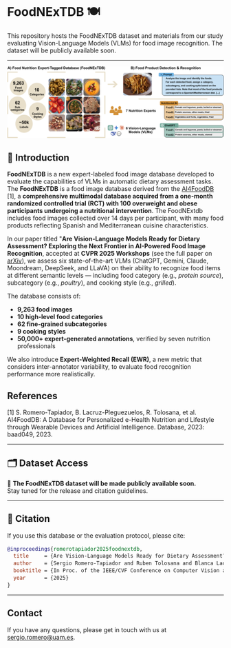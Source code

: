 
# FoodNExTDB 🍽️  

This repository hosts the FoodNExTDB dataset and materials from our study evaluating Vision-Language Models (VLMs) for food image recognition. The dataset will be publicly available soon.

---

![graphical-abstract](img/graphicalabstract.png)

## 📌 Introduction

**FoodNExTDB** is a new expert-labeled food image database developed to evaluate the capabilities of VLMs in automatic dietary assessment tasks. The **FoodNExTDB** is a food image database derived from the [AI4FoodDB](https://github.com/AI4Food/AI4FoodDB) [1], a **comprehensive multimodal database acquired from a one-month randomized controlled trial (RCT) with 100 overweight and obese participants undergoing a nutritional intervention**. The FoodNExtdb includes food images collected over 14 days per participant, with many food products reflecting Spanish and Mediterranean cuisine characteristics.

In our paper titled "**Are Vision-Language Models Ready for Dietary Assessment? Exploring the Next Frontier in AI-Powered Food Image Recognition**, accepted at **CVPR 2025 Workshops** (see the full paper on [arXiv](https://arxiv.org/abs/2504.06925)), we assess six state-of-the-art VLMs (ChatGPT, Gemini, Claude, Moondream, DeepSeek, and LLaVA) on their ability to recognize food items at different semantic levels — including food category (e.g., *protein source*), subcategory (e.g., *poultry*), and cooking style (e.g., *grilled*).

The database consists of:

- **9,263 food images**  
- **10 high-level food categories**  
- **62 fine-grained subcategories**  
- **9 cooking styles**  
- **50,000+ expert-generated annotations**, verified by seven nutrition professionals

We also introduce **Expert-Weighted Recall (EWR)**, a new metric that considers inter-annotator variability, to evaluate food recognition performance more realistically.

## References

[1] S. Romero-Tapiador, B. Lacruz-Pleguezuelos, R. Tolosana, et al. AI4FoodDB: A Database for Personalized e-Health Nutrition and Lifestyle through Wearable Devices and Artificial Intelligence. Database, 2023: baad049, 2023.

---

## 🗂️ Dataset Access

📌 **The FoodNExTDB dataset will be made publicly available soon.**  
Stay tuned for the release and citation guidelines.

---

## 📄 Citation

If you use this database or the evaluation protocol, please cite:

```bibtex
@inproceedings{romerotapiador2025foodnextdb,
  title     = {Are Vision-Language Models Ready for Dietary Assessment? Exploring the Next Frontier in AI-Powered Food Image Recognition},
  author    = {Sergio Romero-Tapiador and Ruben Tolosana and Blanca Lacruz-Pleguezuelos and Laura Judith Marcos-Zambrano and Guadalupe X. Bazán and Isabel Espinosa-Salinas and Julian Fierrez and Javier Ortega-Garcia and Enrique Carrillo de Santa Pau and Aythami Morales},
  booktitle = {In Proc. of the IEEE/CVF Conference on Computer Vision and Pattern Recognition workshops},
  year      = {2025}
}
```
---

## Contact
If you have any questions, please get in touch with us at sergio.romero@uam.es.
